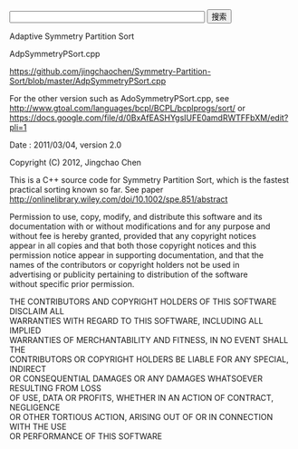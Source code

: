 <!-- 使用该代码即表示您同意接受 Google 自定义搜索服务条款。 -->
<!-- 有关服务条款，请访问 http://www.google.com/cse/docs/tos.html?hl=zh-CN -->
<form name="cse" id="searchbox_demo" action="http://www.google.com/cse">
  <input type="hidden" name="cref" value="" />
  <input type="hidden" name="ie" value="utf-8" />
  <input type="hidden" name="hl" value="zh-CN" />
  <input name="q" type="text" size="40" />
  <input type="submit" name="sa" value="搜索" />
</form>
<script type="text/javascript" src="https://www.google.com/cse/tools/onthefly?form=searchbox_demo&lang=zh-CN"></script>
                                
Adaptive Symmetry Partition Sort

AdpSymmetryPSort.cpp

https://github.com/jingchaochen/Symmetry-Partition-Sort/blob/master/AdpSymmetryPSort.cpp

For the other version such as AdoSymmetryPSort.cpp, see http://www.gtoal.com/languages/bcpl/BCPL/bcplprogs/sort/
or
https://docs.google.com/file/d/0BxAfEASHYgsIUFE0amdRWTFFbXM/edit?pli=1

Date : 2011/03/04, version 2.0

Copyright (C) 2012, Jingchao Chen                                      
  
This is a C++ source code for Symmetry Partition Sort, which is the fastest practical sorting known so far. 
See paper http://onlinelibrary.wiley.com/doi/10.1002/spe.851/abstract


 Permission to use, copy, modify, and distribute this software and its    
 documentation with or without modifications and for any purpose and      
 without fee is hereby granted, provided that any copyright notices       
 appear in all copies and that both those copyright notices and this      
 permission notice appear in supporting documentation, and that the       
 names of the contributors or copyright holders not be used in            
 advertising or publicity pertaining to distribution of the software      
 without specific prior permission.                                       
                                                                          
 THE CONTRIBUTORS AND COPYRIGHT HOLDERS OF THIS SOFTWARE DISCLAIM ALL     
 WARRANTIES WITH REGARD TO THIS SOFTWARE, INCLUDING ALL IMPLIED           
 WARRANTIES OF MERCHANTABILITY AND FITNESS, IN NO EVENT SHALL THE         
 CONTRIBUTORS OR COPYRIGHT HOLDERS BE LIABLE FOR ANY SPECIAL, INDIRECT    
 OR CONSEQUENTIAL DAMAGES OR ANY DAMAGES WHATSOEVER RESULTING FROM LOSS   
 OF USE, DATA OR PROFITS, WHETHER IN AN ACTION OF CONTRACT, NEGLIGENCE    
 OR OTHER TORTIOUS ACTION, ARISING OUT OF OR IN CONNECTION WITH THE USE   
 OR PERFORMANCE OF THIS SOFTWARE                                          

